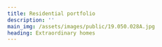 ```yaml
---
title: Residential portfolio
description: ''
main_img: /assets/images/public/19.050.028A.jpg
heading: Extraordinary homes
---
```


